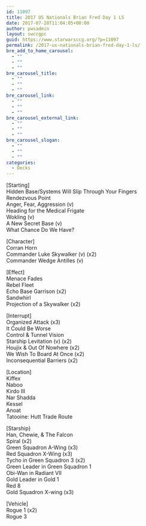 ```yaml
---
id: 11097
title: 2017 US Nationals Brian Fred Day 1 LS
date: 2017-07-28T11:04:05+00:00
author: pwsadmin
layout: swccgpc
guid: https://www.starwarsccg.org/?p=11097
permalink: /2017-us-nationals-brian-fred-day-1-ls/
bre_add_to_home_carousel:
  - ""
  - ""
  - ""
bre_carousel_title:
  - ""
  - ""
  - ""
bre_carousel_link:
  - ""
  - ""
  - ""
bre_carousel_external_link:
  - ""
  - ""
  - ""
bre_carousel_slogan:
  - ""
  - ""
  - ""
categories:
  - Decks
---
```

[Starting]  
Hidden Base/Systems Will Slip Through Your Fingers  
Rendezvous Point  
Anger, Fear, Aggression (v)  
Heading for the Medical Frigate  
Wokling (v)  
A New Secret Base (v)  
What Chance Do We Have?

[Character]  
Corran Horn  
Commander Luke Skywalker (v) (x2)  
Commander Wedge Antilles (v)

[Effect]  
Menace Fades  
Rebel Fleet  
Echo Base Garrison (x2)  
Sandwhirl  
Projection of a Skywalker (x2)

[Interrupt]  
Organized Attack (x3)  
It Could Be Worse  
Control & Tunnel Vision  
Starship Levitation (v) (x2)  
Houjix & Out Of Nowhere (x2)  
We Wish To Board At Once (x2)  
Inconsequential Barriers (x2)

[Location]  
Kiffex  
Naboo  
Kirdo III  
Nar Shadda  
Kessel  
Anoat  
Tatooine: Hutt Trade Route

[Starship}  
Han, Chewie, & The Falcon  
Spiral (x2)  
Green Squadron A-Wing (x3)  
Red Squadron X-Wing (x3)  
Tycho in Green Squadron 3 (x2)  
Green Leader in Green Squadron 1  
Obi-Wan in Radiant VII  
Gold Leader in Gold 1  
Red 8  
Gold Squadron X-wing (x3)

[Vehicle]  
Rogue 1 (x2)  
Rogue 3